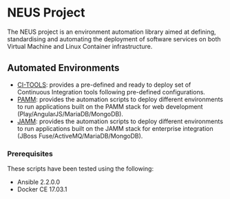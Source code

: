 # NEUS Project

The NEUS project is an environment automation library aimed at defining, standardising and automating the deployment of software services on both Virtual Machine and Linux Container infrastructure.
 
## Automated Environments

- [CI-TOOLS](citools/readme.md): provides a pre-defined and ready to deploy set of Continuous Integration tools following pre-defined configurations.
- [PAMM](pamm/readme.md): provides the automation scripts to deploy different  environments to run applications built on the PAMM stack for web development (Play/AngularJS/MariaDB/MongoDB).
- [JAMM](jamm/readme.md): provides the automation scripts to deploy different  environments to run applications built on the JAMM stack for enterprise integration (JBoss Fuse/ActiveMQ/MariaDB/MongoDB).

### Prerequisites

These scripts have been tested using the following:

- Ansible 2.2.0.0
- Docker CE 17.03.1

